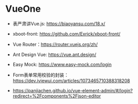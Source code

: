 # VueOne

- 表严肃讲Vue.js: https://biaoyansu.com/18.x/

- xboot-front: https://github.com/Exrick/xboot-front/

- Vue Router：https://router.vuejs.org/zh/

- Ant Design Vue: https://vue.ant.design/

- Easy Mock: https://www.easy-mock.com/login

- Form表单常用校验的封装：https://dev.iviewui.com/articles/1073465710388318208

- https://panjiachen.github.io/vue-element-admin/#/login?redirect=%2Fcomponents%2Fjson-editor
